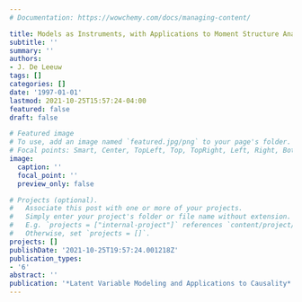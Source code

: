 ```yaml
---
# Documentation: https://wowchemy.com/docs/managing-content/

title: Models as Instruments, with Applications to Moment Structure Analysis
subtitle: ''
summary: ''
authors:
- J. De Leeuw
tags: []
categories: []
date: '1997-01-01'
lastmod: 2021-10-25T15:57:24-04:00
featured: false
draft: false

# Featured image
# To use, add an image named `featured.jpg/png` to your page's folder.
# Focal points: Smart, Center, TopLeft, Top, TopRight, Left, Right, BottomLeft, Bottom, BottomRight.
image:
  caption: ''
  focal_point: ''
  preview_only: false

# Projects (optional).
#   Associate this post with one or more of your projects.
#   Simply enter your project's folder or file name without extension.
#   E.g. `projects = ["internal-project"]` references `content/project/deep-learning/index.md`.
#   Otherwise, set `projects = []`.
projects: []
publishDate: '2021-10-25T19:57:24.001218Z'
publication_types:
- '6'
abstract: ''
publication: '*Latent Variable Modeling and Applications to Causality*'
---
```

